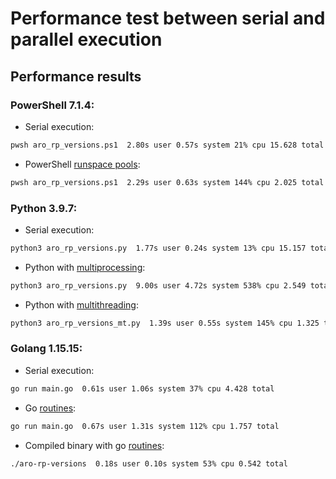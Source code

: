 # Performance test between serial and parallel execution

## Performance results

### PowerShell 7.1.4:
- Serial execution:
```bash
pwsh aro_rp_versions.ps1  2.80s user 0.57s system 21% cpu 15.628 total
```
- PowerShell [runspace pools](https://github.com/25region/performance_test/blob/main/aro_rp_versions_runspace_pool.ps1):
```bash
pwsh aro_rp_versions.ps1  2.29s user 0.63s system 144% cpu 2.025 total
```

### Python 3.9.7:
- Serial execution:
```bash
python3 aro_rp_versions.py  1.77s user 0.24s system 13% cpu 15.157 total
```
- Python with [multiprocessing](https://github.com/25region/performance_test/blob/main/aro_rp_versions_mp.py):
```bash
python3 aro_rp_versions.py  9.00s user 4.72s system 538% cpu 2.549 total
```
- Python with [multithreading](https://github.com/25region/performance_test/blob/main/aro_rp_versions_mt.py):
```bash
python3 aro_rp_versions_mt.py  1.39s user 0.55s system 145% cpu 1.325 total
```

### Golang 1.15.15:
- Serial execution:
```bash
go run main.go  0.61s user 1.06s system 37% cpu 4.428 total
```
- Go [routines](https://github.com/25region/aro-rp-versions/blob/main/main.go):
```bash
go run main.go  0.67s user 1.31s system 112% cpu 1.757 total
```
- Compiled binary with go [routines](https://github.com/25region/aro-rp-versions/blob/main/main.go):
```bash
./aro-rp-versions  0.18s user 0.10s system 53% cpu 0.542 total
```
